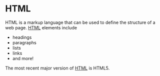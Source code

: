 # HTML

HTML is a markup language that can be used to define the structure of a web page. [HTML](/wiki/HTML) elements include

- headings
- paragraphs
- lists
- links
- and more!

The most recent major version of [HTML](/wiki/HTML) is HTML5.
